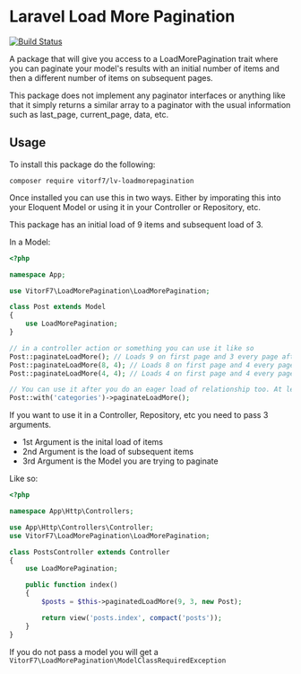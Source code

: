 # Laravel Load More Pagination

[![Build Status](https://travis-ci.org/vitorf7/lv-loadmorepagination.svg?branch=master)](https://travis-ci.org/vitorf7/lv-loadmorepagination)

A package that will give you access to a LoadMorePagination trait where you can paginate your model's results with an initial number of items and then a different number of items on subsequent pages.

This package does not implement any paginator interfaces or anything like that it simply returns a similar array to a paginator with the usual information such as last_page, current_page, data, etc.

## Usage

To install this package do the following:

```
composer require vitorf7/lv-loadmorepagination
```

Once installed you can use this in two ways. Either by imporating this into your Eloquent Model or using it in your Controller or Repository, etc.

This package has an initial load of 9 items and subsequent load of 3.

In a Model:
```php
<?php

namespace App;

use VitorF7\LoadMorePagination\LoadMorePagination;

class Post extends Model
{
    use LoadMorePagination;
}

// in a controller action or something you can use it like so
Post::paginateLoadMore(); // Loads 9 on first page and 3 every page after that
Post::paginateLoadMore(8, 4); // Loads 8 on first page and 4 every page after that
Post::paginateLoadMore(4, 4); // Loads 4 on first page and 4 every page after that. However at this point you could just simply use Post::paginate(4). This package is better used when you need to load different amount of items from the first page

// You can use it after you do an eager load of relationship too. At least simple loads for now as it has not been tested with something more complex
Post::with('categories')->paginateLoadMore();
```

If you want to use it in a Controller, Repository, etc you need to pass 3 arguments.
- 1st Argument is the inital load of items
- 2nd Argument is the load of subsequent items
- 3rd Argument is the Model you are trying to paginate

Like so:
```php
<?php

namespace App\Http\Controllers;

use App\Http\Controllers\Controller;
use VitorF7\LoadMorePagination\LoadMorePagination;

class PostsController extends Controller
{
    use LoadMorePagination;

    public function index()
    {
        $posts = $this->paginatedLoadMore(9, 3, new Post);

        return view('posts.index', compact('posts'));
    }
}
```

If you do not pass a model you will get a ``` VitorF7\LoadMorePagination\ModelClassRequiredException```